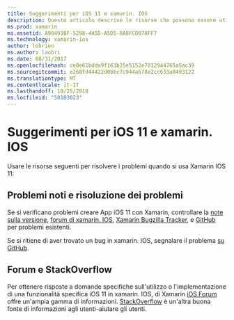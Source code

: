 ```yaml
---
title: Suggerimenti per iOS 11 e xamarin. IOS
description: Questo articolo descrive le risorse che possono essere utilizzate per la risoluzione dei problemi relativi durante lo sviluppo di applicazioni xamarin. IOS. Vengono illustrati segnalazione dei bug, note sulla versione, blog, le versioni di Xamarin e opzioni di supporto.
ms.prod: xamarin
ms.assetid: A90493BF-5298-4A5D-A5D5-8A8FCD078FF7
ms.technology: xamarin-ios
author: lobrien
ms.author: laobri
ms.date: 08/31/2017
ms.openlocfilehash: ce0e61bdda9f163b25e5152e7012944765a5ac39
ms.sourcegitcommit: e268fd44422d0bbc7c944a678e2cc633a0493122
ms.translationtype: MT
ms.contentlocale: it-IT
ms.lasthandoff: 10/25/2018
ms.locfileid: "50103023"
---
```

# <a name="troubleshooting-tips-for-ios-11-and-xamarinios"></a>Suggerimenti per iOS 11 e xamarin. IOS

Usare le risorse seguenti per risolvere i problemi quando si usa Xamarin IOS 11:

## <a name="known-issues-and-troubleshooting"></a>Problemi noti e risoluzione dei problemi

Se si verificano problemi creare App iOS 11 con Xamarin, controllare la [note sulla versione](http://releases.xamarin.com/), [forum di xamarin. IOS](https://forums.xamarin.com/categories/ios), [Xamarin Bugzilla Tracker](https://bugzilla.xamarin.com/query.cgi?product=iOS), e [ GitHub](https://github.com/xamarin/xamarin-macios/issues) per problemi esistenti.

Se si ritiene di aver trovato un bug in xamarin. IOS, segnalare il problema [su GitHub](https://github.com/xamarin/xamarin-macios/issues).

## <a name="forums-and-stackoverflow"></a>Forum e StackOverflow

Per ottenere risposte a domande specifiche sull'utilizzo o l'implementazione di una funzionalità specifica iOS 11 in xamarin. IOS, di Xamarin [iOS Forum](http://forums.xamarin.com/categories/ios) offre un'ampia gamma di informazioni. [StackOverflow](http://stackoverflow.com/search?tab=newest&q=xamarin) è un'altra buona fonte di informazioni agli utenti-aiutare gli utenti.
